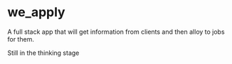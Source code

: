 # we_apply

A full stack app that will get information from clients and then alloy to jobs for them. 

Still in the thinking stage
